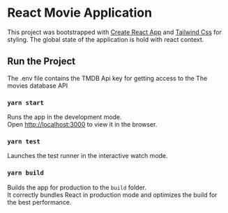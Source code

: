 # React Movie Application

This project was bootstrapped with [Create React App](https://github.com/facebook/create-react-app)
and [Tailwind Css](https://tailwindcss.com/) for styling. The global state of the application is hold with
react context.

## Run the Project

The .env file contains the TMDB Api key for getting access to the The movies database API

### `yarn start`

Runs the app in the development mode.\
Open [http://localhost:3000](http://localhost:3000) to view it in the browser.

### `yarn test`

Launches the test runner in the interactive watch mode.

### `yarn build`

Builds the app for production to the `build` folder.\
It correctly bundles React in production mode and optimizes the build for the best performance.
